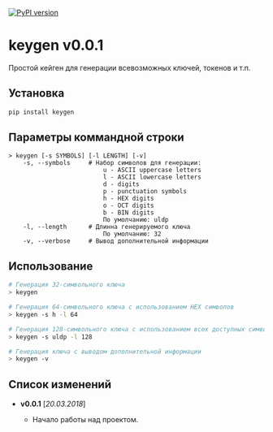 [![PyPI version](https://badge.fury.io/py/keygen.svg)](https://badge.fury.io/py/keygen)

keygen v0.0.1
======================================

Простой кейген для генерации всевозможных ключей, токенов и т.п.

Установка
--------------------------------------
```bash
pip install keygen
```

Параметры коммандной строки
--------------------------------------
```
> keygen [-s SYMBOLS] [-l LENGTH] [-v]
    -s, --symbols     # Набор символов для генерации:
                          u - ASCII uppercase letters
                          l - ASCII lowercase letters
                          d - digits
                          p - punctuation symbols
                          h - HEX digits
                          o - OCT digits
                          b - BIN digits
                          По умолчанию: uldp
    -l, --length      # Длинна генерируемого ключа
                          По умолчанию: 32
    -v, --verbose     # Вывод дополнительной информации
```

Использование
--------------------------------------
```bash
# Генерация 32-символьного ключа
> keygen

# Генерация 64-символьного ключа с использованием HEX символов
> keygen -s h -l 64

# Генерация 128-символьного ключа с использованием всех доступных символов
> keygen -s uldp -l 128

# Генерация ключа с выводом дополнительной информации
> keygen -v
```

Список изменений
--------------------------------------
* **v0.0.1** \[_20.03.2018_\]

    - Начало работы над проектом.
